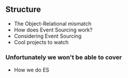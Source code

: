 ## Structure

- The Object-Relational mismatch
- How does Event Sourcing work?
- Considering Event Sourcing
- Cool projects to watch

### Unfortunately we won't be able to cover
- How we do ES